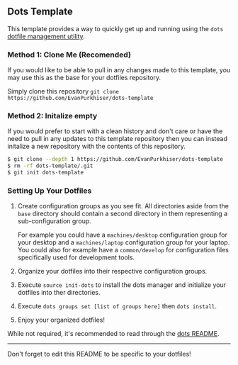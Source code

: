 ## Dots Template

This template provides a way to quickly get up and running using the `dots`
[dotfile management utility](https://github.com/EvanPurkhiser/dots).

### Method 1: Clone Me (Recomended)

If you would like to be able to pull in any changes made to this template, you
may use this as the base for your dotfiles repository.

Simply clone this repository `git clone https://github.com/EvanPurkhiser/dots-template`

### Method 2: Initalize empty

If you would prefer to start with a clean history and don't care or have the
need to pull in any updates to this template repository then you can instead
initalize a new repository with the contents of this repository.

```sh
$ git clone --depth 1 https://github.com/EvanPurkhiser/dots-template
$ rm -rf dots-template/.git
$ git init dots-template
```

### Setting Up Your Dotfiles

 1. Create configuration groups as you see fit. All directories aside from the
    `base` directory should contain a second directory in them representing a
    sub-configuration group.

    For example you could have a `machines/desktop` configuration group for
    your desktop and a `machines/laptop` configuration group for your laptop.
    You could also for example have a `common/develop` for configuration files
    specifically used for development tools.

 2. Organize your dotfiles into their respective configuration groups.

 3. Execute `source init-dots` to install the dots manager and initialize your
    dotfiles into ther directories.

 4. Execute `dots groups set [list of groups here]` then `dots install`.

 5. Enjoy your organized dotfiles!

While not required, it's recommended to read through the [dots
README](https://github.com/EvanPurkhiser/dots/blob/master/README.md).

---

Don't forget to edit this README to be specific to your dotfiles!
